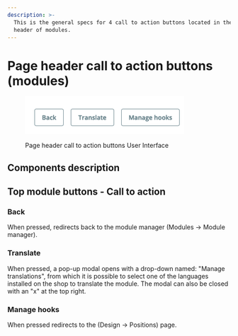 ```yaml
---
description: >-
  This is the general specs for 4 call to action buttons located in the page
  header of modules.
---
```


# Page header call to action buttons (modules)

<figure><img src="../../../../.gitbook/assets/image (28).png" alt="Page header call to action buttons User Interface"><figcaption><p>Page header call to action buttons User Interface</p></figcaption></figure>

## Components description

## Top module buttons - Call to action

### **Back**

When pressed, redirects back to the module manager (Modules -> Module manager).

### **Translate**

When pressed, a pop-up modal opens with a drop-down named: "Manage translations", from which it is possible to select one of the languages installed on the shop to translate the module. The modal can also be closed with an "x" at the top right.

### **Manage hooks**

When pressed redirects to the (Design -> Positions) page.
